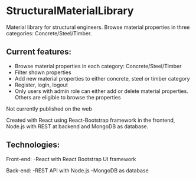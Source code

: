 # StructuralMaterialLibrary

Material library for structural engineers. Browse material properties in three categories: Concrete/Steel/Timber.

## Current features:

- Browse material properties in each category: Concrete/Steel/Timber
- Filter shown properties
- Add new material properties to either concrete, steel or timber category
- Register, login, logout
- Only users with admin role can either add or delete material properties. Others are eligible to browse the properties

Not currently published on the web

Created with React using React-Bootstrap framework in the frontend, Node.js with REST at backend and MongoDB as database.

## Technologies:

Front-end:
-React with React Bootstrap UI framework

Back-end:
-REST API with Node.js
-MongoDB as database
